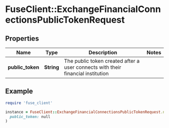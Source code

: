 # FuseClient::ExchangeFinancialConnectionsPublicTokenRequest

## Properties

| Name | Type | Description | Notes |
| ---- | ---- | ----------- | ----- |
| **public_token** | **String** | The public token created after a user connects with their financial institution |  |

## Example

```ruby
require 'fuse_client'

instance = FuseClient::ExchangeFinancialConnectionsPublicTokenRequest.new(
  public_token: null
)
```

